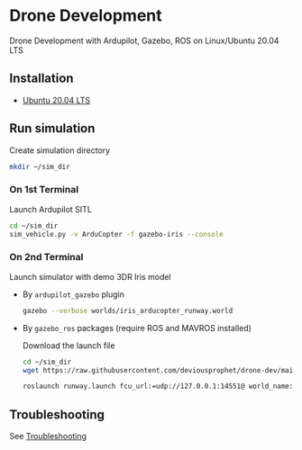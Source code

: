 # Drone Development

Drone Development with Ardupilot, Gazebo, ROS on Linux/Ubuntu 20.04 LTS

## Installation

- [Ubuntu 20.04 LTS](./docs/installation_ubuntu_20.04.md)

## Run simulation

Create simulation directory
```bash
mkdir ~/sim_dir
```

### On 1st Terminal
Launch Ardupilot SITL
```bash
cd ~/sim_dir
sim_vehicle.py -v ArduCopter -f gazebo-iris --console
```

### On 2nd Terminal
Launch simulator with demo 3DR Iris model

- By `ardupilot_gazebo` plugin

    ```bash
    gazebo --verbose worlds/iris_arducopter_runway.world
    ```

- By `gazebo_ros` packages (require ROS and MAVROS installed)

    Download the launch file
    ```bash
    cd ~/sim_dir
    wget https://raw.githubusercontent.com/deviousprophet/drone-dev/main/src/launch/runway.launch
    ```

    ```bash
    roslaunch runway.launch fcu_url:=udp://127.0.0.1:14551@ world_name:=worlds/iris_arducopter_runway.world
    ```

## Troubleshooting

See [Troubleshooting](./docs/troubleshooting.md)